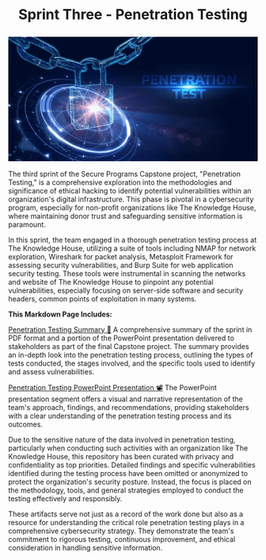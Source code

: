 # <p align="center"> Sprint Three - Penetration Testing <p align="center">
<p align="center">
  <img src="https://github.com/janepierresgithub/TKHSecureProgramCapstoneProject/blob/main/penetration_testing.jpg" alt="Penetration Testing">
</p>

The third sprint of the Secure Programs Capstone project, "Penetration Testing," is a comprehensive exploration into the methodologies and significance of ethical hacking to identify potential vulnerabilities within an organization's digital infrastructure. This phase is pivotal in a cybersecurity program, especially for non-profit organizations like The Knowledge House, where maintaining donor trust and safeguarding sensitive information is paramount.

In this sprint, the team engaged in a thorough penetration testing process at The Knowledge House, utilizing a suite of tools including NMAP for network exploration, Wireshark for packet analysis, Metasploit Framework for assessing security vulnerabilities, and Burp Suite for web application security testing. These tools were instrumental in scanning the networks and website of The Knowledge House to pinpoint any potential vulnerabilities, especially focusing on server-side software and security headers, common points of exploitation in many systems.

**This Markdown Page Includes:**

[Penetration Testing Summary 📃](https://github.com/janepierresgithub/TKHSecureProgramCapstoneProject/blob/main/sprintthreesummary.pdf) 
A comprehensive summary of the sprint in PDF format and a portion of the PowerPoint presentation delivered to stakeholders as part of the final Capstone project. The summary provides an in-depth look into the penetration testing process, outlining the types of tests conducted, the stages involved, and the specific tools used to identify and assess vulnerabilities. 

[Penetration Testing PowerPoint Presentation 📽](https://github.com/janepierresgithub/TKHSecureProgramCapstoneProject/blob/main/sprintthreepresentation.pdf) The PowerPoint presentation segment offers a visual and narrative representation of the team's approach, findings, and recommendations, providing stakeholders with a clear understanding of the penetration testing process and its outcomes.

Due to the sensitive nature of the data involved in penetration testing, particularly when conducting such activities with an organization like The Knowledge House, this repository has been curated with privacy and confidentiality as top priorities. Detailed findings and specific vulnerabilities identified during the testing process have been omitted or anonymized to protect the organization's security posture. Instead, the focus is placed on the methodology, tools, and general strategies employed to conduct the testing effectively and responsibly.

These artifacts serve not just as a record of the work done but also as a resource for understanding the critical role penetration testing plays in a comprehensive cybersecurity strategy. They demonstrate the team's commitment to rigorous testing, continuous improvement, and ethical consideration in handling sensitive information. 
